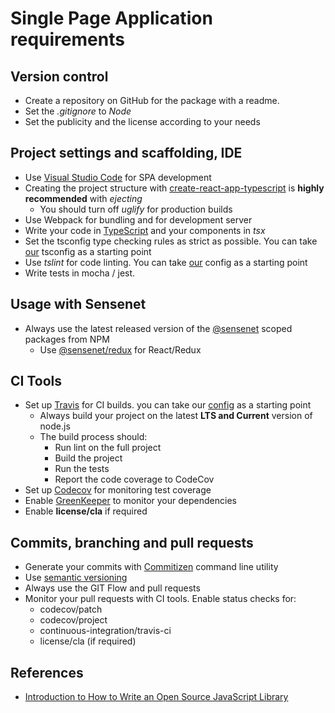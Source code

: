 # Single Page Application requirements

## Version control

 - Create a repository on GitHub for the package with a readme.
 - Set the *.gitignore* to *Node*
 - Set the publicity and the license according to your needs
 
## Project settings and scaffolding, IDE
 - Use [Visual Studio Code](https://code.visualstudio.com/) for SPA development
 - Creating the project structure with [create-react-app-typescript](https://github.com/wmonk/create-react-app-typescript) is **highly recommended** with *ejecting*
     - You should turn off *uglify* for production builds
 - Use Webpack for bundling and for development server
 - Write your code in [TypeScript](https://www.typescriptlang.org/) and your components in *tsx*
 - Set the tsconfig type checking rules as strict as possible. You can take [our](https://github.com/SenseNet/sn-dms-demo/blob/master/tsconfig.json) tsconfig as a starting point
 - Use *tslint* for code linting. You can take [our](https://github.com/SenseNet/sn-dms-demo/blob/master/tslint.json) config as a starting point
 - Write tests in mocha / jest.
 
## Usage with Sensenet
 - Always use the latest released version of the [@sensenet](https://www.npmjs.com/search?q=%40sensenet) scoped packages from NPM
    - Use [@sensenet/redux](https://www.npmjs.com/package/@sensenet/redux) for React/Redux 

## CI Tools
 - Set up [Travis](https://travis-ci.org/) for CI builds. you can take our [config](https://github.com/SenseNet/sn-client-core/blob/master/.travis.yml) as a starting point
    - Always build your project on the latest **LTS and Current** version of node.js
    - The build process should:
        - Run lint on the full project
        - Build the project
        - Run the tests
        - Report the code coverage to CodeCov
 - Set up [Codecov](https://codecov.io/) for monitoring test coverage
 - Enable [GreenKeeper](https://greenkeeper.io/) to monitor your dependencies
 - Enable **license/cla** if required
 
## Commits, branching and pull requests
 - Generate your commits with [Commitizen](https://github.com/commitizen/cz-cli) command line utility
 - Use [semantic versioning](https://semver.org/)
 - Always use the GIT Flow and pull requests
 - Monitor your pull requests with CI tools. Enable status checks for:
     - codecov/patch
     - codecov/project
     - continuous-integration/travis-ci
     - license/cla (if required)
     
## References
-  [Introduction to How to Write an Open Source JavaScript Library](https://egghead.io/lessons/javascript-introduction-to-how-to-write-an-open-source-javascript-library)
